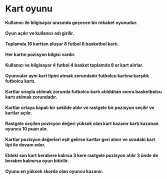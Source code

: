 # Kart oyunu<center>
<strong>Kullanıcı ile bilgisayar arasında geçecen bir rekabet oyunudur.<br><br>
Oyun açılır ve kullanıcı adı girilir.<br><br>
Toplamda 16 karttan oluşur 8 futbol 8 basketbol kartı.<br><br>
Her kartın pozisyon bilgisi vardır.<br><br>
Kullanıcı ve bilgisayar 4 futbol 4 basket toplamda 8 er kart alırlar.<br><br>
Oyuncular aynı kart tipini atmak zorundadır futbolcu kartına karşılık futbolcu kartı.<br><br>
Kartlar sırayla atılmak zorunda futbolcu kartı atıldıktan sonra basketbolcu kartı atılmak zorundadır.<br><br>
Kartlar ortaya kapalı bir şekilde atılır ve rastgele bir pozisyon seçilir ve kartlar açılır.<br><br>
Rastgele seçilen pozisyon değeri yüksek olan kart kazanır kartı kazanan oyuncu 10 puan alır.<br><br>
Kartlar pozisyon değerleri eşit gelirse kartlar geri alınır ve sıradaki kart tipi ile devam eder.<br><br>
Eldeki son kart berabere kalırsa 3 kere rastgele pozisyon atılır 3 ünde de berabre kalınırsa oyun bitirilir.<br><br>
Oyunu en yüksek skorda olan oyuncu kazanır.<br></strong><br>
